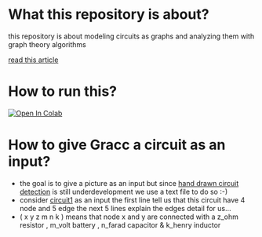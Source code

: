 # What this repository is about?
this repository is about modeling circuits as graphs and
analyzing them with graph theory algorithms

<a href=http://diposit.ub.edu/dspace/bitstream/2445/170548/1/170548.pdf>read this article</a>

# How to run this?
[![Open In Colab](https://colab.research.google.com/assets/colab-badge.svg)](https://colab.research.google.com/github/Mehrdadghassabi/Gracc/blob/master/Source/GRacC.ipynb)

# How to give Gracc a circuit as an input?
- the goal is to give a picture as an input but since <a href=https://github.com/estineali/Hand-Drawn-Circuits>
hand drawn circuit detection</a> is still underdevelopment we use a text file to do so :-)
- consider <a href=https://github.com/Mehrdadghassabi/Gracc/blob/master/Source/circuits/circuit1.txt>
circuit1</a> as an input
the first line tell us that this circuit have 4 node and 5 edge
the next 5 lines explain the edges detail for us...
- ( x y z m n k ) means that node x and y are 
connected with a z_ohm resistor , m_volt battery , n_farad capacitor & k_henry inductor

